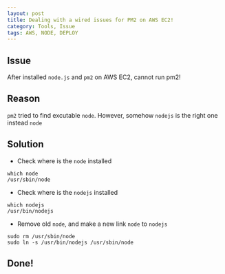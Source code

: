 ```yaml
---
layout: post
title: Dealing with a wired issues for PM2 on AWS EC2!
category: Tools, Issue
tags: AWS, NODE, DEPLOY
---
```


## Issue

After installed `node.js` and `pm2` on AWS EC2, cannot run pm2!

## Reason

`pm2` tried to find excutable `node`. However, somehow `nodejs` is the right one instead `node`

## Solution

- Check where is the `node` installed

```
which node
/usr/sbin/node
```

- Check where is the `nodejs` installed

```
which nodejs
/usr/bin/nodejs
```


- Remove old `node`, and make a new link `node` to `nodejs`

```
sudo rm /usr/sbin/node
sudo ln -s /usr/bin/nodejs /usr/sbin/node
```

## Done!
